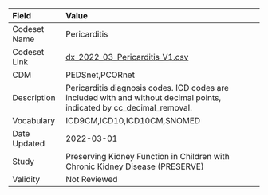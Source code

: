 |Field        |Value                                                                                                                  |
|:------------|:----------------------------------------------------------------------------------------------------------------------|
|Codeset Name |Pericarditis                                                                                                           |
|Codeset Link |[dx_2022_03_Pericarditis_V1.csv](https://github.com/PEDSnet/Variable-Dictionary/blob/main/conditions/dx_2022_03_Pericarditis_V1.csv.csv)|
|CDM          |PEDSnet,PCORnet                                                                                                        |
|Description  |Pericarditis diagnosis codes. ICD codes are included with and without decimal points, indicated by cc_decimal_removal. |
|Vocabulary   |ICD9CM,ICD10,ICD10CM,SNOMED                                                                                            |
|Date Updated |2022-03-01                                                                                                             |
|Study        |Preserving Kidney Function in Children with Chronic Kidney Disease (PRESERVE)                                          |
|Validity     |Not Reviewed                                                                                                           |
